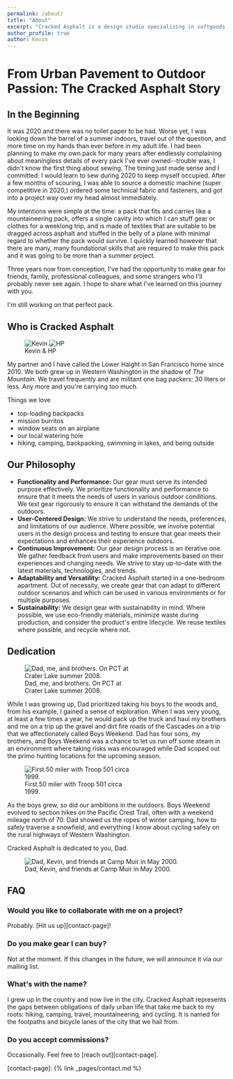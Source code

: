 ```yaml
---
permalink: /about/
title: "About"
excerpt: "Cracked Asphalt is a design studio specializing in softgoods. We are based in San Francisco, California."
author_profile: true
author: Kevin
---
```


# From Urban Pavement to Outdoor Passion: The Cracked Asphalt Story

## In the Beginning

It was 2020 and there was no toilet paper to be had. Worse yet, I was looking down the barrel of a summer indoors, travel out of the question, and more time on my hands than ever before in my adult life. I had been planning to make my own pack for many years after endlessly complaining about meaningless details of every pack I've ever owned--trouble was, I didn't know the first thing about sewing. The timing just made sense and I committed: I would learn to sew during 2020 to keep myself occupied. After a few months of scouring, I was able to source a domestic machine (super competitive in 2020,) ordered some technical fabric and fasteners, and got into a project way over my head almost immediately.

My intentions were simple at the time: a pack that fits and carries like a mountaineering pack, offers a single cavity into which I can stuff gear or clothes for a weeklong trip, and is made of textiles that are suitable to be dragged across asphalt and stuffed in the belly of a plane with minimal regard to whether the pack would survive. I quickly learned however that there are many, many foundational skills that are required to make this pack and it was going to be more than a summer project.

Three years now from conception, I've had the opportunity to make gear for friends, family, professional colleagues, and some strangers who I'll probably never see again. I hope to share what I've learned on this journey with you.

I'm still working on that perfect pack.

## Who is Cracked Asphalt

<figure style="width: 10em" class="align-right">
  <img src="/assets/images/about/abt-k.jpg" alt="Kevin">
  <img src="/assets/images/about/abt-h.jpg" alt="HP">
  <figcaption>Kevin & HP</figcaption>
</figure>

My partner and I have called the Lower Haight in San Francisco home since 2010. We both grew up in Western Washington in the shadow of _The Mountain_. We travel frequently and are militant one bag packers: 30 liters or less. Any more and you're carrying too much.

Things we love
* top-loading backpacks
* mission burritos
* window seats on an airplane
* our local watering hole
* hiking, camping, backpacking, swimming in lakes, and being outside

## Our Philosophy

* **Functionality and Performance:** Our gear must serve its intended purpose effectively. We prioritize functionality and performance to ensure that it meets the needs of users in various outdoor conditions. We test gear rigorously to ensure it can withstand the demands of the outdoors.
* **User-Centered Design:** We strive to understand the needs, preferences, and limitations of our audience. Where possible, we involve potential users in the design process and testing to ensure that gear meets their expectations and enhances their experience outdoors.
* **Continuous Improvement:** Our gear design process is an iterative one. We gather feedback from users and make improvements based on their experiences and changing needs. We strive to stay up-to-date with the latest materials, technologies, and trends.
* **Adaptability and Versatility:** Cracked Asphalt started in a one-bedroom apartment. Out of necessity, we create gear that can adapt to different outdoor scenarios and which can be used in various environments or for multiple purposes.
* **Sustainability:** We design gear with sustainability in mind. Where possible, we use eco-friendly materials, minimize waste during production, and consider the product's entire lifecycle. We reuse textiles where possible, and recycle where not. 

## Dedication

<figure style="width: 250px" class="align-left">
  <img src="/assets/images/about/dad-boys-crater-lake.jpg" alt="Dad, me, and brothers. On PCT at Crater Lake summer 2008.">
  <figcaption>Dad, me, and brothers. On PCT at Crater Lake summer 2008.</figcaption>
</figure>
While I was growing up, Dad prioritized taking his boys to the woods and, from his example, I gained a sense of exploration. When I was very young, at least a few times a year, he would pack up the truck and haul my brothers and me on a trip up the gravel and dirt fire roads of the Cascades on a trip that we affectionately called Boys Weekend. Dad has four sons, my brothers, and Boys Weekend was a chance to let us run off some steam in an environment where taking risks was encouraged while Dad scoped out the primo hunting locations for the upcoming season.

<figure style="width: 250px" class="align-right">
  <img src="/assets/images/about/t501-t2000.jpg" alt="First 50 miler with Troop 501 circa 1999.">
  <figcaption>First 50 miler with Troop 501 circa 1999.</figcaption>
</figure>
As the boys grew, so did our ambitions in the outdoors. Boys Weekend evolved to section hikes on the Pacific Crest Trail, often with a weekend mileage north of 70. Dad showed us the ropes of winter camping, how to safely traverse a snowfield, and everything I know about cycling safely on the rural highways of Western Washington.

Cracked Asphalt is dedicated to you, Dad.

<figure class="align-center">
  <img src="/assets/images/about/dad-kev-muir.jpg" alt="Dad, Kevin, and friends at Camp Muir in May 2000.">
  <figcaption>Dad, Kevin, and friends at Camp Muir in May 2000.</figcaption>
</figure>

## FAQ

### Would you like to collaborate with me on a project?
Probably. [Hit us up][contact-page]!

### Do you make gear I can buy?
Not at the moment. If this changes in the future, we will announce it via our mailing list.

### What's with the name?

I grew up in the country and now live in the city. Cracked Asphalt represents the gaps between obligations of daily urban life that take me back to my roots: hiking, camping, travel, mountaineering, and cycling. It is named for the footpaths and bicycle lanes of the city that we hail from.

### Do you accept commissions?
Occasionally. Feel free to [reach out][contact-page].

[contact-page]: {% link _pages/contact.md %}